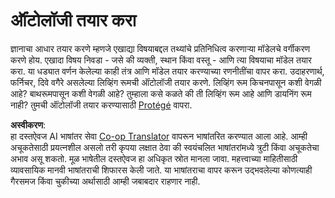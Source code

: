 <!--
CO_OP_TRANSLATOR_METADATA:
{
  "original_hash": "a057a8604f3976c3e309884453f1fad0",
  "translation_date": "2025-08-26T11:07:09+00:00",
  "source_file": "lessons/2-Symbolic/assignment.md",
  "language_code": "mr"
}
-->
# ऑंटोलॉजी तयार करा

ज्ञानाचा आधार तयार करणे म्हणजे एखाद्या विषयाबद्दल तथ्यांचे प्रतिनिधित्व करणाऱ्या मॉडेलचे वर्गीकरण करणे होय. एखादा विषय निवडा - जसे की व्यक्ती, स्थान किंवा वस्तू - आणि त्या विषयाचा मॉडेल तयार करा. या धड्यात वर्णन केलेल्या काही तंत्र आणि मॉडेल तयार करण्याच्या रणनीतींचा वापर करा. उदाहरणार्थ, फर्निचर, दिवे वगैरे असलेल्या लिव्हिंग रूमची ऑंटोलॉजी तयार करणे. लिव्हिंग रूम किचनपासून कशी वेगळी आहे? बाथरूमपासून कशी वेगळी आहे? तुम्हाला कसे कळते की ती लिव्हिंग रूम आहे आणि डायनिंग रूम नाही? तुमची ऑंटोलॉजी तयार करण्यासाठी [Protégé](https://protege.stanford.edu/) वापरा.

**अस्वीकरण**:  
हा दस्तऐवज AI भाषांतर सेवा [Co-op Translator](https://github.com/Azure/co-op-translator) वापरून भाषांतरित करण्यात आला आहे. आम्ही अचूकतेसाठी प्रयत्नशील असलो तरी कृपया लक्षात ठेवा की स्वयंचलित भाषांतरांमध्ये त्रुटी किंवा अचूकतेचा अभाव असू शकतो. मूळ भाषेतील दस्तऐवज हा अधिकृत स्रोत मानला जावा. महत्त्वाच्या माहितीसाठी व्यावसायिक मानवी भाषांतराची शिफारस केली जाते. या भाषांतराचा वापर करून उद्भवलेल्या कोणत्याही गैरसमज किंवा चुकीच्या अर्थासाठी आम्ही जबाबदार राहणार नाही.